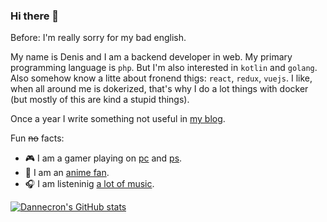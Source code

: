 ### Hi there 👋

Before: I'm really sorry for my bad english.

My name is Denis and I am a backend developer in web. My primary programming language is `php`. But I'm also interested in `kotlin` and `golang`. Also somehow know a litte about fronend thigs: `react`, `redux`, `vuejs`. I like, when all around me is dokerized, that's why I do a lot things with docker (but mostly of this are kind a stupid things).

Once a year I write something not useful in [my blog](https://dannecron.github.io).

Fun ~~no~~ facts:
- 🎮 I am a gamer playing on [pc](https://steamcommunity.com/id/dannc) and [ps](https://my.playstation.com/profile/DanNecron).
- 🍥 I am an [anime fan](https://myanimelist.net/profile/DanNC).
- 🎧 I am listeninig [a lot of music](https://www.last.fm/ru/user/DanNecron).


[![Dannecron's GitHub stats](https://github-readme-stats.vercel.app/api?username=Dannecron&hide=contribs,prs,issues&show_icons=true&theme=graywhite)](https://github.com/anuraghazra/github-readme-stats)
